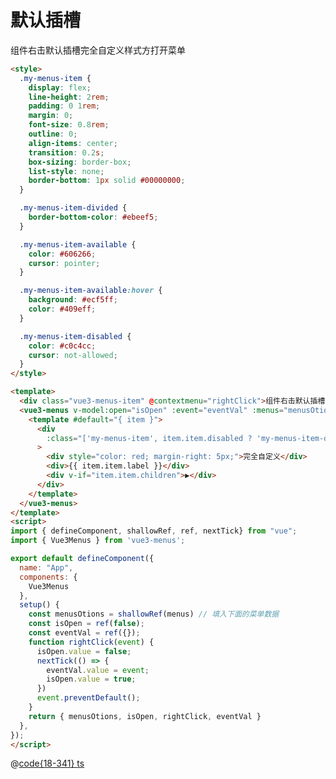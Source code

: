 # 默认插槽

<div class="vue3-menus-item" @click="rightClick" @contextmenu="rightClick">组件右击默认插槽完全自定义样式方打开菜单</div>
<vue3-menus v-model:open="isOpen" :event="eventVal" :menus="menusOtions">
  <template #default="{ item }">
    <div
      :class="['my-menus-item', item.item.disabled ? 'my-menus-item-disabled' : 'my-menus-item-available',]"
    >
      <div style="color: red; margin-right: 5px;">完全自定义</div>
      <div>{{ item.item.label }}</div>
      <div v-if="item.item.children">▶</div>
    </div>
  </template>
</vue3-menus>

<style>
  .my-menus-item {
    display: flex;
    line-height: 2rem;
    padding: 0 1rem;
    margin: 0;
    font-size: 0.8rem;
    outline: 0;
    align-items: center;
    transition: 0.2s;
    box-sizing: border-box;
    list-style: none;
    border-bottom: 1px solid #00000000;
  }

  .my-menus-item-divided {
    border-bottom-color: #ebeef5;
  }

  .my-menus-item-available {
    color: #606266;
    cursor: pointer;
  }

  .my-menus-item-available:hover {
    background: #ecf5ff;
    color: #409eff;
  }

  .my-menus-item-disabled {
    color: #c0c4cc;
    cursor: not-allowed;
  }
</style>

<script>
import { defineComponent, shallowRef, ref, nextTick } from "vue";
import { menus } from "@js/vue3-menus";

export default defineComponent({
  name: "App",
  setup() {
    const menusOtions = shallowRef(menus)
    const isOpen = ref(false);
    const eventVal = ref({});
    function rightClick(event) {
      isOpen.value = false;
      nextTick(() => {
        eventVal.value = event;
        isOpen.value = true;
      })
      event.preventDefault();
    }
    return { menusOtions, isOpen, rightClick, eventVal }
  },
});
</script>

```html
<style>
  .my-menus-item {
    display: flex;
    line-height: 2rem;
    padding: 0 1rem;
    margin: 0;
    font-size: 0.8rem;
    outline: 0;
    align-items: center;
    transition: 0.2s;
    box-sizing: border-box;
    list-style: none;
    border-bottom: 1px solid #00000000;
  }

  .my-menus-item-divided {
    border-bottom-color: #ebeef5;
  }

  .my-menus-item-available {
    color: #606266;
    cursor: pointer;
  }

  .my-menus-item-available:hover {
    background: #ecf5ff;
    color: #409eff;
  }

  .my-menus-item-disabled {
    color: #c0c4cc;
    cursor: not-allowed;
  }
</style>

<template>
  <div class="vue3-menus-item" @contextmenu="rightClick">组件右击默认插槽完全自定义样式方打开菜单</div>
  <vue3-menus v-model:open="isOpen" :event="eventVal" :menus="menusOtions">
    <template #default="{ item }">
      <div
        :class="['my-menus-item', item.item.disabled ? 'my-menus-item-disabled' : 'my-menus-item-available',]"
      >
        <div style="color: red; margin-right: 5px;">完全自定义</div>
        <div>{{ item.item.label }}</div>
        <div v-if="item.item.children">▶</div>
      </div>
    </template>
  </vue3-menus>
</template>
<script>
import { defineComponent, shallowRef, ref, nextTick} from "vue";
import { Vue3Menus } from 'vue3-menus';

export default defineComponent({
  name: "App",
  components: {
    Vue3Menus
  },
  setup() {
    const menusOtions = shallowRef(menus) // 填入下面的菜单数据
    const isOpen = ref(false);
    const eventVal = ref({});
    function rightClick(event) {
      isOpen.value = false;
      nextTick(() => {
        eventVal.value = event;
        isOpen.value = true;
      })
      event.preventDefault();
    }
    return { menusOtions, isOpen, rightClick, eventVal }
  },
});
</script>
```

@[code{18-341} ts](@js/vue3-menus.ts)

